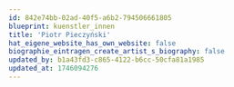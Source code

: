 ```yaml
---
id: 842e74bb-02ad-40f5-a6b2-794506661805
blueprint: kuenstler_innen
title: 'Piotr Pieczyński'
hat_eigene_website_has_own_website: false
biographie_eintragen_create_artist_s_biography: false
updated_by: b1a43fd3-c865-4122-b6cc-50cfa81a1985
updated_at: 1746094276
---
```

